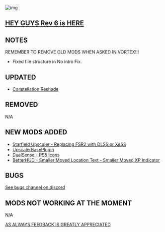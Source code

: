 ![img](https://s11.gifyu.com/images/SgCoI.png)

## [HEY GUYS Rev 6 is HERE](https://)

## NOTES

REMEMBER TO REMOVE OLD MODS WHEN ASKED IN VORTEX!!!

- Fixed file structure in No intro Fix.

## UPDATED

- [Constellation Reshade](https://www.nexusmods.com/starfield/mods/103)

## REMOVED

N/A

## NEW MODS ADDED

- [Starfield Upscaler - Replacing FSR2 with DLSS or XeSS](https://www.nexusmods.com/starfield/mods/111)
- [UpscalerBasePlugin](https://www.nexusmods.com/site/mods/502)
- [DualSense - PS5 Icons](https://www.nexusmods.com/starfield/mods/215?tab=description)
- [BetterHUD - Smaller Moved Location Text - Smaller Moved XP Indicator](https://www.nexusmods.com/starfield/mods/214?tab=description)

## BUGS

[See bugs channel on discord](https://discord.gg/xZNztPjA2u)

## MODS NOT WORKING AT THE MOMENT

N/A

[AS ALWAYS FEEDBACK IS GREATLY APPRECIATED](https://)
